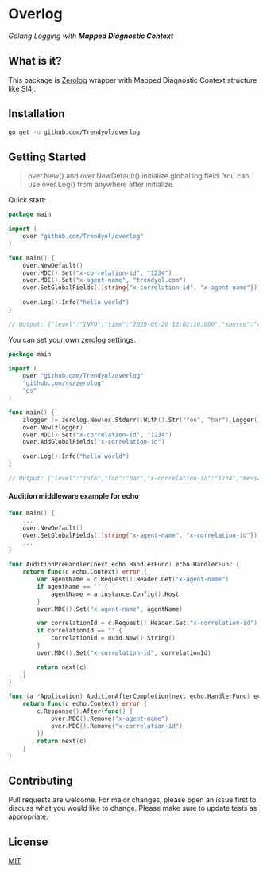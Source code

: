 # Overlog
_Golang Logging with **Mapped Diagnostic Context**_

## What is it? 
This package is [Zerolog](https://github.com/rs/zerolog) wrapper with Mapped Diagnostic Context structure like Sl4j.

## Installation
```bash
go get -u github.com/Trendyol/overlog
```

## Getting Started
> over.New() and over.NewDefault() initialize global log field.
> You can use over.Log() from anywhere after initialize.

Quick start: 
```go
package main

import (
	over "github.com/Trendyol/overlog"
)

func main() {
	over.NewDefault()
	over.MDC().Set("x-correlation-id", "1234")
	over.MDC().Set("x-agent-name", "trendyol.com")
	over.SetGlobalFields([]string{"x-correlation-id", "x-agent-name"})
    
	over.Log().Info("hello world")
}

// Output: {"level":"INFO","time":"2020-05-20 13:02:10,000","source":"overlog/overlogger.go:70","x-agent-name":"trendyol","x-correlation-id":"1234","message":"hello world"}
```

You can set your own [zerolog](https://github.com/rs/zerolog) settings.
```go
package main

import (
	over "github.com/Trendyol/overlog"
	"github.com/rs/zerolog"
	"os"
)

func main() {
	zlogger := zerolog.New(os.Stderr).With().Str("foo", "bar").Logger()
	over.New(zlogger)
	over.MDC().Set("x-correlation-id", "1234")
	over.AddGlobalFields("x-correlation-id")

	over.Log().Info("hello world")
}

// Output: {"level":"info","foo":"bar","x-correlation-id":"1234","message":"hello world"}
```

#### Audition middleware example for echo
```go
func main() {
	...
	over.NewDefault()
	over.SetGlobalFields([]string{"x-agent-name", "x-correlation-id"})
	...
}
```
```go
func AuditionPreHandler(next echo.HandlerFunc) echo.HandlerFunc {
    return func(c echo.Context) error {
        var agentName = c.Request().Header.Get("x-agent-name")
        if agentName == "" {
        	agentName = a.instance.Config().Host
        }
        over.MDC().Set("x-agent-name", agentName)

        var correlationId = c.Request().Header.Get("x-correlation-id")
        if correlationId == "" {
            correlationId = uuid.New().String()
        }
        over.MDC().Set("x-correlation-id", correlationId)

        return next(c)
    }
}
```
```go
func (a *Application) AuditionAfterCompletion(next echo.HandlerFunc) echo.HandlerFunc {
    return func(c echo.Context) error {
        c.Response().After(func() {
            over.MDC().Remove("x-agent-name")
            over.MDC().Remove("x-correlation-id")
        })
        return next(c)
    }
}
```

## Contributing
Pull requests are welcome. For major changes, please open an issue first to discuss what you would like to change.
Please make sure to update tests as appropriate.
## License
[MIT](https://github.com/Trendyol/overlog/blob/master/LICENSE)
